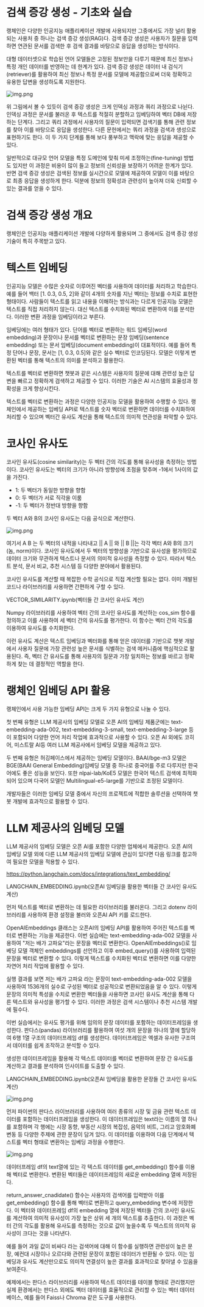 # **검색 증강 생성 - 기초와 실습**  
랭체인은 다양한 인공지능 애플리케이션 개발에 사용되지만 그중에서도 가장 널리 활용되는 사용처 중 하나는 검색 증강 생성(RAG)다. 검색 증강 생성은 
사용자가 질문을 입력하면 연관된 문서를 검색한 후 검색 결과를 바탕으로 응답을 생성하는 방식이다.  
  
대형 데이터셋으로 학습된 언어 모델들은 고정된 정보만을 다루기 때문에 최신 정보나 특정 개인 데이터를 반영하는 데 한계가 있다. 검색 증강 생성은 데이터 
내 검식기(retriever)를 활용하여 최신 정보나 특정 문서를 모델에 제공함으로써 더욱 정확하고 유용한 답변을 생성하도록 지원한다.  
  
![img.png](image/img.png)  
  
위 그림에서 볼 수 있듯이 검색 증강 생성은 크게 인덱싱 과정과 쿼리 과정으로 나뉜다. 인덱싱 과정은 문서를 불러온 후 텍스트를 적절히 분할하고 임베딩하여 
벡터 DB에 저장하는 단계다. 그리고 쿼리 과정에서 사용자의 질문이 입력되면 검색기를 통해 관련 정보를 찾아 이를 바탕으로 응답을 생성한다. 다른 문헌에서는 
쿼리 과정을 검색과 생성으로 표현하기도 한다. 이 두 가지 단계를 통해 보다 풍부하고 맥락에 맞는 응답을 제공할 수 있다.  
  
일반적으로 대규모 언어 모델을 특정 도메인에 맞춰 미세 조정하는(fine-tuning) 방법도 있지만 이 과정은 비용이 많이 들고 정보의 신뢰성을 보장하기 어려운 
한계가 있다. 반면 검색 증강 생성은 검색된 정보를 실시간으로 모델에 제공하여 모델이 이를 바탕으로 최종 응답을 생성하게 한다. 덕분에 정보의 정확성과 
관련성이 높아져 더욱 신뢰할 수 있는 결과를 얻을 수 있다.  
  
# **검색 증강 생성 개요**  
랭체인은 인공지능 애플리케이션 개발에 다양하게 활용되며 그 중에서도 검색 증강 생성 기술이 특히 주목받고 있다.  
  
# **텍스트 임베딩**  
인공지능 모델은 수많은 숫자로 이루어진 벡터를 사용하여 데이터를 처리하고 학습한다. 예를 들어 백터 [1. 0.3, 0.5, 2]와 같이 4개의 숫자를 지닌 벡터는 정보를 
수치로 표현한 형태이다. 사람들이 텍스트를 읽고 내용을 이해하는 방식과는 다르게 인공지능 모델은 텍스트를 직접 처리하지 않는다. 대신 텍스트를 수치화된 
벡터로 변환하여 이를 분석한다. 이러한 변환 과정을 임베딩이라고 부른다.  
  
임베딩에는 여러 형태가 있다. 단어를 벡터로 변환하는 워드 임베딩(word embedding)과 문장이나 문서를 벡터로 변환하는 문장 임베딩(sentence embedding) 
또는 문서 임베딩(document embedding)이 대표적이다. 예를 들어 특정 단어나 문장, 문서는 [1, 0.3, 0.5]와 같은 실수 벡터로 인코딩된다. 모델은 이렇게 
변환된 벡터를 통해 텍스트의 의미를 분석하고 활용한다.  
  
텍스트를 벡터로 변환하면 챗봇과 같은 시스템은 사용자의 질문에 대해 관련성 높은 답변을 빠르고 정확하게 검색하고 제공할 수 있다. 이러한 기술은 AI 
시스템의 효율성과 정확성을 크게 향상시킨다.  
  
텍스트를 벡터로 변환하는 과정은 다양한 인공지능 모델을 활용하여 수행할 수 있다. 랭체인에서 제공하는 임베딩 API로 텍스트를 숫자 벡터로 변환하면 
데이터를 수치화하여 처리할 수 있으며 벡터간 유사도 계산을 통해 텍스트의 의미적 연관성을 파악할 수 있다.  
  
# **코사인 유사도**  
코사인 유사도(cosine similarity)는 두 벡터 간의 각도를 통해 유사성을 측정하는 방법이다. 코사인 유사도는 벡터의 크기가 아니라 방향성에 초점을 맞추며 
-1에서 1사이의 값을 가진다.  
  
- 1: 두 벡터가 동일한 방향을 향함  
- 0: 두 벡터가 서로 직각을 이룸  
- -1: 두 벡터가 정반대 방향을 향함  
  
두 벡터 A와 B의 코사인 유사도는 다음 공식으로 계산한다.  
  
![img.png](image/img2.png)  
  
여기서 A B 는 두 벡터의 내적을 나타내고 || A || 와 || B ||는 각각 벡터 A와 B의 크기(놈, norm)이다. 코사인 유사도에서 두 벡터의 방향성을 기반으로 
유사성을 평가하므로 데이터 크기와 무관하게 텍스트나 문서의 의미적 유사성을 측정할 수 있다. 따라서 텍스트 분석, 문서 비교, 추천 시스템 등 다양한 
분야에서 활용된다.  
  
코사인 유사도를 계산할 때 복잡한 수학 공식으로 직접 계산할 필요는 없다. 이미 개발된 코드나 라이브러리를 사용하면 간편하게 구할 수 있다.  
  
VECTOR_SIMILARITY.ipynb(벡터들 간 코사인 유사도 계산)  
  
Numpy 라이브러리를 사용하여 벡터 간의 코사인 유사도를 계산하는 cos_sim 함수를 정의하고 이를 사용하여 세 벡터 간의 유사도를 평가한다. 이 함수는 
벡터 간의 각도를 이용하여 유사도를 수치화한다.  
  
이런 유사도 계산은 텍스트 임베딩과 벡터화를 통해 얻은 데이터를 기반으로 챗봇 개발에서 사용자 질문에 가장 관련성 높은 문서를 식별하는 검색 메커니즘에 
핵심적으로 활용된다. 즉, 벡터 간 유사도를 통해 사용자의 질문과 가장 일치하는 정보를 바르고 정확하게 찾는 데 결정적인 역할을 한다.  
  
# **랭체인 임베딩 API 활용**  
랭체인에서 사용 가능한 임베딩 API는 크게 두 가지 유형으로 나눌 수 있다.  
  
첫 번째 유형은 LLM 제공사의 임베딩 모델로 오픈 AI의 임베딩 제품군에는 text-embedding-ada-002, text-embedding-3-small, text-embedding-3-large 등이 
포함되어 다양한 언어 처리 작업에 효과적으로 사용할 수 있다. 오픈 AI 외에도 코히어, 미스트랄 AI등 여러 LLM 제공사에서 임베딩 모델을 제공하고 있다.  
  
두 번째 유형은 허깅페이스에서 제공하는 임베딩 모델이다. BAAI/bge-m3 모델은 BGE(BAAI General Embedding)임베딩 모델 중 하나로 중국어를 주로 다루지만 
한국어에도 좋은 성능을 보인다. 또한 nlpai-lab/KoE5 모델은 한국어 텍스트 검색에 최적화되어 있으며 다국어 모델인 Multilingual-e5-large를 기반으로 
조정된 모델이다.  
  
개발자들은 이러한 임베딩 모델 중에서 자신의 프로젝트에 적합한 솔루션을 선택하여 챗봇 개발에 효과적으로 활용할 수 있다.  
  
# **LLM 제공사의 임베딩 모델**  
LLM 제공사의 임베딩 모델은 오픈 AI를 포함한 다양한 업체에서 제공한다. 오픈 AI의 임베딩 모델 외에 다른 LLM 제공사의 임베딩 모델에 관심이 있다면 
다음 링크를 참고하여 필요한 모델을 적용할 수 있다.  
  
https://python.langchain.com/docs/integrations/text_embedding/  
  
LANGCHAIN_EMBEDDING.ipynb(오픈AI 임베딩을 활용한 벡터들 간 코사인 유사도 계산)  
  
먼저 텍스트를 벡터로 변환하는 데 필요한 라이브러리를 불러온다. 그리고 dotenv 라이브러리를 사용하여 환경 설정을 불러와 오픈AI API 키를 로드한다.  
  
OpenAIEmbeddings 클래스는 오픈AI의 임베딩 API를 활용하여 주어진 텍스트를 벡터로 변환하는 기능을 제공한다. 이번 실습에는 text-embedding-ada-002 
모델을 사용하여 "저는 배가 고파요"라는 문장을 벡터로 변환한다. OpenAIEmbeddings()로 임베딩 모델 객체인 embeddings를 선언하고 이후 embed_query()를 
사용하여 입력된 문장을 벡터로 변환할 수 있다. 이렇게 텍스트를 수치화된 벡터로 변환하면 이를 다양한 자연어 처리 작업에 활용할 수 있다.  
  
실행 결과를 보면 저는 배가 고파요 라는 문장이 text-embedding-ada-002 모델을 사용하여 1536개의 실수로 구성된 벡터로 성공적으로 변환되었음을 알 
수 있다. 이렇게 문장의 의미적 특성을 수치로 변환한 벡터들을 사용하면 코사인 유사도 계산을 통해 다른 텍스트와 유사성을 평가할 수 있다. 이러한 과정은 검색 
시스템이나 추천 시스템 개발에 필수다.  
  
이번 실습에서는 유사도 평가를 위해 임의의 문장 데이터를 포함하는 데이터프레임을 생성한다. 판다스(pandas) 라이브러리를 활용하여 여섯 개의 문장을 하나의 
열에 할당하여 6행 1열 구조의 데이터프레임 df를 생성한다. 데이터프레임은 엑셀과 유사한 구조여서 데이터를 쉽게 조작하고 분석할 수 있다.  
  
생성한 데이터프레임을 활용해 각 텍스트 데이터를 벡터로 변환하여 문장 간 유사도를 계산하고 결과를 분석하여 인사이트를 도출할 수 있다.  
  
LANGCHAIN_EMBEDDING.ipynb(오픈AI 임베딩을 활용한 문장들 간 코사인 유사도 계산)  
  
![img.png](image/img3.png)  
  
먼저 파이썬의 판다스 라이브러리를 사용하여 여러 종류의 시장 및 금융 관련 텍스트 데이터를 포함하는 데이터프레임을 생성한다. 이 데이터프레임은 
text라는 이름의 열 하나를 포함하며 각 행에는 시장 동향, 부동산 시장의 복잡성, 음악의 비트, 그리고 암호화폐 변동 등 다양한 주제에 관한 문장이 
담겨 있다. 이 데이터를 이용하여 다음 단계에서 텍스트를 벡터 형태로 변환하는 임베딩 과정을 수행한다.  
  
![img.png](image/img4.png)  
  
데이터프레임 df의 text열에 있는 각 텍스트 데이터를 get_embedding() 함수를 이용해 벡터로 변환한다. 변환된 벡터들은 데이터프레임의 새로운 
embedding 열에 저장된다.  
  
return_answer_cnadidate() 함수는 사용자의 검색어를 입력받아 이를 get_embedding() 함수를 통해 벡터로 변환하고 query_embedding 변수에 저장한다. 
이 벡터와 데이터프레임 df의 embedding 열에 저장된 벡터들 간의 코사인 유사도를 계산하여 의미적 유사성이 가장 높은 상위 세 개의 텍스트를 추출한다. 
이 과정은 벡터 간의 각도를 활용해 유사도를 측정하는 것으로 값이 높을수록 두 텍스트의 의미적 유사성이 크다는 것을 나타낸다.  
  
예를 들어 과일 값이 비싸다 라는 검색어에 대해 이 함수를 실행하면 관련성이 높은 문장, 예컨대 시장이나 오르다와 관련된 문장이 포함된 데이터가 반환될 수 
있다. 이는 임베딩과 유사도 계산만으로도 의미적 연결성이 높은 결과를 효과적으로 찾아낼 수 있음을 보여준다.  
  
예제에서는 판다스 라이브러리를 사용하여 텍스트 데이터를 테이블 형태로 관리했지만 실제 환경에서는 판다스 외에도 벡터 데이터를 효율적으로 관리할 수 있는 
벡터 데이터베이스, 예를 들어 Faiss나 Chroma 같은 도구를 사용한다.  
  

